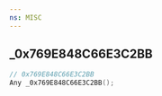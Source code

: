 ```yaml
---
ns: MISC
---
```

## _0x769E848C66E3C2BB

```c
// 0x769E848C66E3C2BB
Any _0x769E848C66E3C2BB();
```

